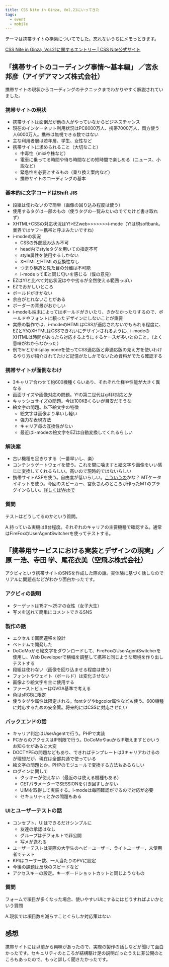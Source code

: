 ```yaml
---
title: CSS Nite in Ginza, Vol.21にいってきた
tags: 
  - event
  - mobile
---
```


テーマは携帯サイトの構築についてでした。忘れないうちにメモっときます。

[CSS Nite in Ginza, Vol.21に関するエントリー \| CSS Nite公式サイト](http://cssnite.jp/ginza/vol21/)

「携帯サイトのコーディング事情～基本編」 ／宮永邦彦（アイデアマンズ株式会社）
-----------------------------------------

携帯サイトの現状からコーディングのテクニックまでわかりやすく解説されていました。

### 携帯サイトの現状

* 携帯サイトは面倒だが他の人がやっていなからビジネスチャンス
* 現在のインターネット利用状況はPC8000万人、携帯7000万人、両方使う人6000万人。携帯は無視できる数ではない
* 主な利用者層は若年層、学生、女性など
* 携帯サイトに求められること（大切なこと）
  * 中毒性（mixiや株など）
  * 電車に乗ってる時間や待ち時間などの短時間で楽しめる（ニュース、小説など）
  * 緊急性を必要とするもの（乗り換え案内など）
  * 携帯サイトのコーディングの基本

### 基本的に文字コードはShift JIS

* 段組は使わないので簡単（画像の回り込み程度は使う）
* 使用するタグは一部のもの（使うタグの一覧みたいのでてたけど書き取れず）
* XHTML+CSSの対応状況はY!>EZweb\>\>\>\>\>\>\>i-mode（Y!は現softbank。業界ではヤフー携帯と呼ぶみたいですね）
* i-modeの状況
  * CSSの外部読み込み不可
  * head内でstyleタグを用いての指定不可
  * style属性を使用するしかない
  * XHTMLとHTMLの互換性なし
  * つまり構造と見た目の分離は不可能
  * i-modeってIEと同じ匂いを感じる（僕の意見）
* EZはY!と比べて対応状況はやや劣るが全然使える範囲っぽい
* EZでおかしいところ
* ボールドがきかない
* 余白がとれないことがある
* ボーダーの背景がおかしい
* i-modeも端末によってはボールドがきいたり、きかなかったりするので、ボールドやフォントに頼ったデザインにしないことが重要
* 実際の製作では、i-modeのHTMLはCSSが適応されないでもみれる程度に、EZとY!のXHTMLはCSSできれいにデザインされるように、i-modeのXHTMLは時間があったら対応するようにするケースが多いとのこと。（よく意味がわからなかった）
* 例でhrとかdisplay:noneを使ってCSS適応版と非適応版の見え方を使いわけるやり方が紹介されてたけど記憶がたしかでないため資料がでたら確認する

### 携帯サイトが面倒なわけ

* 3キャリア合わせて約600機種くらいあり、それぞれ仕様や性能が大きく異なる
* 画面サイズや画像対応の問題。Y!の第二世代はgif非対応とか
* キャッシュサイズの問題。今は100KBくらいが目安だそうな
* 絵文字の問題。以下絵文字の特徴
  * 絵文字は画像より早いし軽い
  * 強力な表現方法
  * キャリア毎の互換性がない
  * 最近はi-modeの絵文字をEZは自動変換してくれるらしい

### 解決案

* 古い機種を足きりする（一番早いし、楽）
* コンテンツゲートウェイを使う。これを間に噛ますと絵文字や画像をいい感じに変換してくれるらしい。高いので現時的ではないらしい
* 携帯サイトASPを使う。自由度が低いらしい。[こういうの](http://lets-ktai.jp/)かな？
MTケータイキットを使う。今回のスピーカー、宮永さんのところが作ったMTのプラグインらしい。[詳しくはWebで](http://www.keitaikit.jp/)

### 質問

テストはどうしてるのかという質問。

A.持っている実機は8台程度。それぞれのキャリアの主要機種で確認する。通常はFireFoxのUserAgentSwitcherを使ってテストする。

「携帯用サービスにおける実装とデザインの現実」／原 一浩、寺田 学、尾花衣美（空飛ぶ株式会社）
-----------------------------------------------------

アクビィという携帯サイトのSNSを作成した際の話。実体験に基づく話しなのでリアルに問題点などがわかり面白かったです。

### アクビィの説明

* ターゲットは15才～25才の女性（女子大生）
* 写メを送れて簡単にコメントできるSNS

### 製作の話

* エクセルで画面遷移を設計
* ベトナムで開発した
* DoCoMoから絵文字をダウンロードして、FireFoxのUserAgentSwitcherを使用し、Web Developerで横幅を調整して携帯と同じような環境を作り出しテストする
* 段組は使わない（画像を回り込ませる程度は使う）
* フォントやウェイト（ボールド）は変化させない
* 画像より絵文字を主に使用する
* ファーストビューはQVGA基準で考える
* 色はsRGBに限定
* 使うタグや属性は限定される。fontタグやbgcolor属性なども使う。600機種に対応するための安全策。将来的にはCSSに対応させたい

### バックエンドの話

* キャリア判定はUserAgentで行う。PHPで実装
* PCからのアクセスはIP制限で行う。DoCoMoやauからIP増えますとかいうお知らせがあると大変
* DOCTYPEの問題などもあり、できればテンプレートは3キャリアわけるのが理想だが、現在は全部共通で使っている
* 絵文字の問題とか。PHPのモジュールで変換する方法もあるらしい
* ログインに関して
  * クッキーが使えない（最近のは使える機種もある）
  * GETパラメーターでSESSIONを引き回すしかない
  * UIMを取得して実装する。i-modeは毎回確認がでるので対応が必要
  * セキュリティとかの問題もある

### UIとユーザーテストの話

* コンセプト、UIはできるだけシンプルに
  * 友達の承認はなし
  * グループはデフォルトで非公開
  * 写メが送れる
* ユーザーテストは実際の大学生のヘビーユーザー、ライトユーザー、未使用者でテスト
* KPIはユーザー数、一人当たりのPVに設定
* 今後の課題は反映のスピードなど
* アクセスキーの設定。キーボードショットカットと同じようなもの

### 質問

フォームで項目が多くなった場合、使いやすいUIにするにはどうすればよいかという質問

A.現状では項目数を減らすことぐらしか対応策はない

感想
-----------------------

携帯サイトには以前から興味があったので、実際の製作の話しなどが聞けて面白かったです。セキュリティのところが結構駆け足の説明だったうえに非公開のところもあったので、もっと詳しく聞きたかったです。
